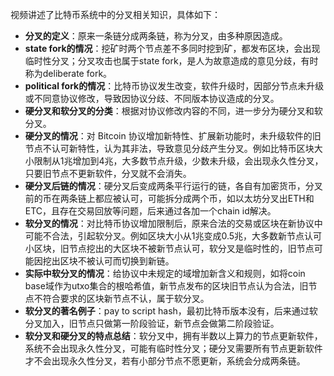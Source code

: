 视频讲述了比特币系统中的分叉相关知识，具体如下：
- **分叉的定义**：原来一条链分成两条链，称为分叉，由多种原因造成。
- **state fork的情况**：挖矿时两个节点差不多同时挖到矿，都发布区块，会出现临时性分叉；分叉攻击也属于state fork，是人为故意造成的意见分歧，有时称为deliberate fork。
- **political fork的情况**：比特币协议发生改变，软件升级时，因部分节点未升级或不同意协议修改，导致因协议分歧、不同版本协议造成的分叉。
- **硬分叉和软分叉的分类**：根据对协议修改内容的不同，进一步分为硬分叉和软分叉。
- **硬分叉的情况**：对 Bitcoin 协议增加新特性、扩展新功能时，未升级软件的旧节点不认可新特性，认为其非法，导致意见分歧产生分叉。例如比特币区块大小限制从1兆增加到4兆，大多数节点升级，少数未升级，会出现永久性分叉，只要旧节点不更新软件，分叉就不会消失。
- **硬分叉后链的情况**：硬分叉后变成两条平行运行的链，各自有加密货币，分叉前的币在两条链上都应被认可，可能拆分成两个币，如以太坊分叉出ETH和ETC，且存在交易回放等问题，后来通过各加一个chain id解决。
- **软分叉的情况**：对比特币协议增加限制后，原来合法的交易或区块在新协议中可能不合法，引起软分叉。例如区块大小从1兆变成0.5兆，大多数新节点认可小区块，旧节点挖出的大区块不被新节点认可，软分叉是临时性的，旧节点可能因挖出区块不被认可而切换到新链。
- **实际中软分叉的情况**：给协议中未规定的域增加新含义和规则，如将coin base域作为utxo集合的根哈希值，新节点发布的区块旧节点认为合法，旧节点不符合要求的区块新节点不认，属于软分叉。
- **软分叉的著名例子**：pay to script hash，最初比特币版本没有，后来通过软分叉加入，旧节点只做第一阶段验证，新节点会做第二阶段验证。
- **软分叉和硬分叉的特点总结**：软分叉中，拥有半数以上算力的节点更新软件，系统不会出现永久性分叉，可能有临时性分叉；硬分叉需要所有节点更新软件才不会出现永久性分叉，若有小部分节点不愿更新，系统会分成两条链。